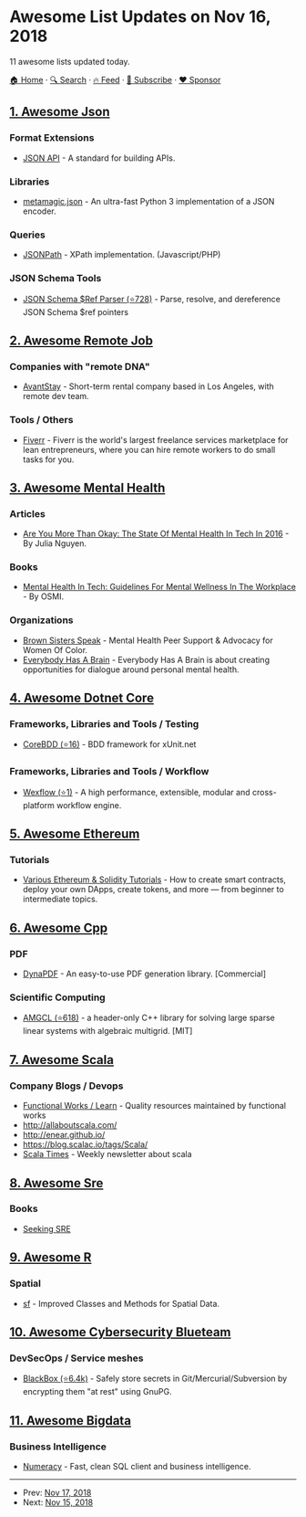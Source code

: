# Awesome List Updates on Nov 16, 2018

11 awesome lists updated today.

[🏠 Home](/README.md) · [🔍 Search](https://www.trackawesomelist.com/search/) · [🔥 Feed](https://www.trackawesomelist.com/rss.xml) · [📮 Subscribe](https://trackawesomelist.us17.list-manage.com/subscribe?u=d2f0117aa829c83a63ec63c2f&id=36a103854c) · [❤️  Sponsor](https://github.com/sponsors/theowenyoung)



## [1. Awesome Json](/content/burningtree/awesome-json/README.md)

### Format Extensions

*   [JSON API](https://jsonapi.org/) - A standard for building APIs.

### Libraries

*   [metamagic.json](https://pypi.org/project/metamagic.json/) - An ultra-fast Python 3 implementation of a JSON encoder.

### Queries

*   [JSONPath](https://goessner.net/articles/JsonPath/) - XPath implementation. (Javascript/PHP)

### JSON Schema Tools

*   [JSON Schema $Ref Parser (⭐728)](https://github.com/APIDevTools/json-schema-ref-parser) - Parse, resolve, and dereference JSON Schema $ref pointers

## [2. Awesome Remote Job](/content/lukasz-madon/awesome-remote-job/README.md)

### Companies with "remote DNA"

*   [AvantStay](https://avantstay.com/careers) - Short-term rental company based in Los Angeles, with remote dev team.

### Tools / Others

*   [Fiverr](https://www.fiverr.com/) - Fiverr is the world's largest freelance services marketplace for lean entrepreneurs, where you can hire remote workers to do small tasks for you.

## [3. Awesome Mental Health](/content/dreamingechoes/awesome-mental-health/README.md)

### Articles

*   [Are You More Than Okay: The State Of Mental Health In Tech In 2016](https://modelviewculture.com/pieces/are-you-more-than-okay-the-state-of-mental-health-in-tech-in-2016) - By Julia Nguyen.

### Books

*   [Mental Health In Tech: Guidelines For Mental Wellness In The Workplace](https://leanpub.com/osmi-mental-wellness-in-the-workplace) - By OSMI.

### Organizations

*   [Brown Sisters Speak](https://twitter.com/BrownSistersSpk) - Mental Health Peer Support & Advocacy for Women Of Color.
*   [Everybody Has A Brain](http://everybodyhasabrain.com/) - Everybody Has A Brain is about creating opportunities for dialogue around personal mental health.

## [4. Awesome Dotnet Core](/content/thangchung/awesome-dotnet-core/README.md)

### Frameworks, Libraries and Tools / Testing

*   [CoreBDD (⭐16)](https://github.com/stevenknox/CoreBDD) - BDD framework for xUnit.net

### Frameworks, Libraries and Tools / Workflow

*   [Wexflow (⭐1)](https://github.com/aelassas/Wexflow) - A high performance, extensible, modular and cross-platform workflow engine.

## [5. Awesome Ethereum](/content/ttumiel/Awesome-Ethereum/README.md)

### Tutorials

*   [Various Ethereum & Solidity Tutorials](https://www.codementor.io/learn/blockchain/solidity-tutorials) - How to create smart contracts, deploy your own DApps, create tokens, and more — from beginner to intermediate topics.

## [6. Awesome Cpp](/content/fffaraz/awesome-cpp/README.md)

### PDF

*   [DynaPDF](http://www.dynaforms.com/) - An easy-to-use PDF generation library. \[Commercial]

### Scientific Computing

*   [AMGCL (⭐618)](https://github.com/ddemidov/amgcl) - a header-only C++ library for solving large sparse linear systems with algebraic multigrid. \[MIT]

## [7. Awesome Scala](/content/lauris/awesome-scala/README.md)

### Company Blogs / Devops

*   [Functional Works / Learn](https://functional.works-hub.com/learn/) - Quality resources maintained by functional works
*   <http://allaboutscala.com/>
*   <http://enear.github.io/>
*   <https://blog.scalac.io/tags/Scala/>
*   [Scala Times](https://scalatimes.com/) - Weekly newsletter about scala

## [8. Awesome Sre](/content/dastergon/awesome-sre/README.md)

### Books

*   [Seeking SRE](http://shop.oreilly.com/product/0636920063964.do)

## [9. Awesome R](/content/qinwf/awesome-R/README.md)

### Spatial

*   [sf](https://cran.r-project.org/web/packages/sf/index.html) - Improved Classes and Methods for Spatial Data.

## [10. Awesome Cybersecurity Blueteam](/content/fabacab/awesome-cybersecurity-blueteam/README.md)

### DevSecOps / Service meshes

*   [BlackBox (⭐6.4k)](https://github.com/StackExchange/blackbox) - Safely store secrets in Git/Mercurial/Subversion by encrypting them "at rest" using GnuPG.

## [11. Awesome Bigdata](/content/newTendermint/awesome-bigdata/README.md)

### Business Intelligence

*   [Numeracy](https://numeracy.co/) - Fast, clean SQL client and business intelligence.

---

- Prev: [Nov 17, 2018](/content/2018/11/17/README.md)
- Next: [Nov 15, 2018](/content/2018/11/15/README.md)